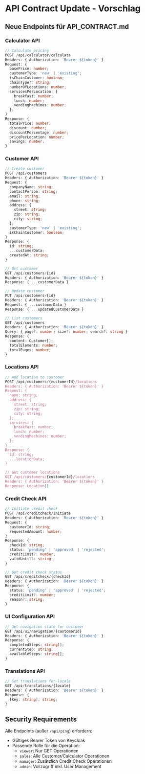 # API Contract Update - Vorschlag

## Neue Endpoints für API_CONTRACT.md

### Calculator API
```typescript
// Calculate pricing
POST /api/calculator/calculate
Headers: { Authorization: 'Bearer ${token}' }
Request: {
  basePrice: number;
  customerType: 'new' | 'existing';
  isChainCustomer: boolean;
  chainType?: string;
  numberOfLocations: number;
  servicesPerLocation: {
    breakfast: number;
    lunch: number;
    vendingMachines: number;
  };
}
Response: {
  totalPrice: number;
  discount: number;
  discountPercentage: number;
  pricePerLocation: number;
  savings: number;
}
```

### Customer API
```typescript
// Create customer
POST /api/customers
Headers: { Authorization: 'Bearer ${token}' }
Request: {
  companyName: string;
  contactPerson: string;
  email: string;
  phone: string;
  address: {
    street: string;
    zip: string;
    city: string;
  };
  customerType: 'new' | 'existing';
  isChainCustomer: boolean;
}
Response: {
  id: string;
  ...customerData;
  createdAt: string;
}

// Get customer
GET /api/customers/{id}
Headers: { Authorization: 'Bearer ${token}' }
Response: { ...customerData }

// Update customer
PUT /api/customers/{id}
Headers: { Authorization: 'Bearer ${token}' }
Request: { ...customerData }
Response: { ...updatedCustomerData }

// List customers
GET /api/customers
Headers: { Authorization: 'Bearer ${token}' }
Query: { page?: number; size?: number; search?: string }
Response: {
  content: Customer[];
  totalElements: number;
  totalPages: number;
}
```

### Locations API
```typescript
// Add location to customer
POST /api/customers/{customerId}/locations
Headers: { Authorization: 'Bearer ${token}' }
Request: {
  name: string;
  address: {
    street: string;
    zip: string;
    city: string;
  };
  services: {
    breakfast: number;
    lunch: number;
    vendingMachines: number;
  };
}
Response: {
  id: string;
  ...locationData;
}

// Get customer locations
GET /api/customers/{customerId}/locations
Headers: { Authorization: 'Bearer ${token}' }
Response: Location[]
```

### Credit Check API
```typescript
// Initiate credit check
POST /api/creditcheck/initiate
Headers: { Authorization: 'Bearer ${token}' }
Request: {
  customerId: string;
  requestedAmount: number;
}
Response: {
  checkId: string;
  status: 'pending' | 'approved' | 'rejected';
  creditLimit?: number;
  validUntil?: string;
}

// Get credit check status
GET /api/creditcheck/{checkId}
Headers: { Authorization: 'Bearer ${token}' }
Response: {
  status: 'pending' | 'approved' | 'rejected';
  creditLimit?: number;
  reason?: string;
}
```

### UI Configuration API
```typescript
// Get navigation state for customer
GET /api/ui/navigation/{customerId}
Headers: { Authorization: 'Bearer ${token}' }
Response: {
  completedSteps: string[];
  currentStep: string;
  availableSteps: string[];
}
```

### Translations API
```typescript
// Get translations for locale
GET /api/translations/{locale}
Headers: { Authorization: 'Bearer ${token}' }
Response: {
  [key: string]: string;
}
```

## Security Requirements

Alle Endpoints (außer `/api/ping`) erfordern:
- Gültiges Bearer Token von Keycloak
- Passende Rolle für die Operation:
  - `viewer`: Nur GET Operationen
  - `sales`: Alle Customer/Calculator Operationen
  - `manager`: Zusätzlich Credit Check Operationen
  - `admin`: Vollzugriff inkl. User Management